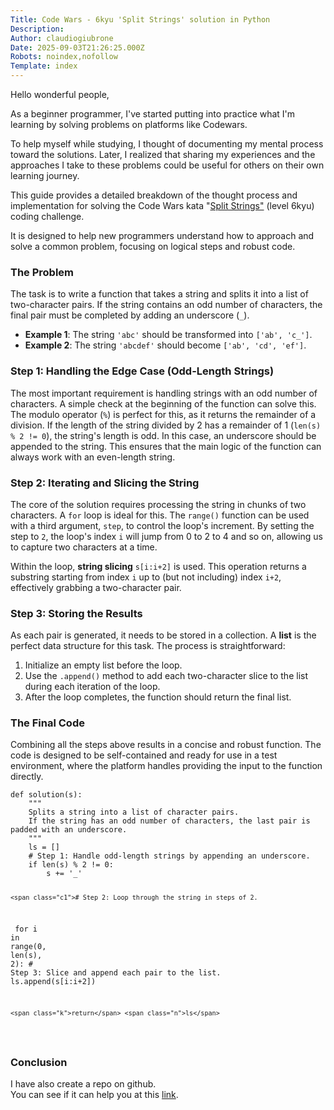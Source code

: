 ```yaml
---
Title: Code Wars - 6kyu 'Split Strings' solution in Python
Description: 
Author: claudiogiubrone
Date: 2025-09-03T21:26:25.000Z
Robots: noindex,nofollow
Template: index
---
```

<p>Hello wonderful people,</p>

<p>As a beginner programmer, I've started putting into practice what I'm learning by solving problems on platforms like Codewars.</p>

<p>To help myself while studying, I thought of documenting my mental process toward the solutions. Later, I realized that sharing my experiences and the approaches I take to these problems could be useful for others on their own learning journey.</p>

<p>This guide provides a detailed breakdown of the thought process and implementation for solving the Code Wars kata "<a href="https://www.codewars.com/kata/515de9ae9dcfc28eb6000001/python" rel="noopener noreferrer">Split Strings"</a> (level 6kyu) coding challenge.</p>

<p>It is designed to help new programmers understand how to approach and solve a common problem, focusing on logical steps and robust code.</p>




<h3>
  
  
  <strong>The Problem</strong>
</h3>

<p>The task is to write a function that takes a string and splits it into a list of two-character pairs. If the string contains an odd number of characters, the final pair must be completed by adding an underscore (<code>_</code>).</p>

<ul>
<li>
<strong>Example 1</strong>: The string <code>'abc'</code> should be transformed into <code>['ab', 'c_']</code>.</li>
<li>
<strong>Example 2</strong>: The string <code>'abcdef'</code> should become <code>['ab', 'cd', 'ef']</code>.</li>
</ul>




<h3>
  
  
  <strong>Step 1: Handling the Edge Case (Odd-Length Strings)</strong>
</h3>

<p>The most important requirement is handling strings with an odd number of characters. A simple check at the beginning of the function can solve this. The modulo operator (<code>%</code>) is perfect for this, as it returns the remainder of a division. If the length of the string divided by 2 has a remainder of 1 (<code>len(s) % 2 != 0</code>), the string's length is odd. In this case, an underscore should be appended to the string. This ensures that the main logic of the function can always work with an even-length string.</p>

<h3>
  
  
  <strong>Step 2: Iterating and Slicing the String</strong>
</h3>

<p>The core of the solution requires processing the string in chunks of two characters. A <code>for</code> loop is ideal for this. The <code>range()</code> function can be used with a third argument, <code>step</code>, to control the loop's increment. By setting the step to <code>2</code>, the loop's index <code>i</code> will jump from 0 to 2 to 4 and so on, allowing us to capture two characters at a time.</p>

<p>Within the loop, <strong>string slicing</strong> <code>s[i:i+2]</code> is used. This operation returns a substring starting from index <code>i</code> up to (but not including) index <code>i+2</code>, effectively grabbing a two-character pair.</p>

<h3>
  
  
  <strong>Step 3: Storing the Results</strong>
</h3>

<p>As each pair is generated, it needs to be stored in a collection. A <strong>list</strong> is the perfect data structure for this task. The process is straightforward:</p>

<ol>
<li> Initialize an empty list before the loop.</li>
<li> Use the <code>.append()</code> method to add each two-character slice to the list during each iteration of the loop.</li>
<li> After the loop completes, the function should return the final list.</li>
</ol>




<h3>
  
  
  <strong>The Final Code</strong>
</h3>

<p>Combining all the steps above results in a concise and robust function. The code is designed to be self-contained and ready for use in a test environment, where the platform handles providing the input to the function directly.<br>
</p>

<div class="highlight js-code-highlight">
<pre class="highlight python"><code><span class="k">def</span> <span class="nf">solution</span><span class="p">(</span><span class="n">s</span><span class="p">):</span>
    <span class="sh">"""</span><span class="s">
    Splits a string into a list of character pairs.
    If the string has an odd number of characters, the last pair is padded with an underscore.
    </span><span class="sh">"""</span>
    <span class="n">ls</span> <span class="o">=</span> <span class="p">[]</span>
    <span class="c1"># Step 1: Handle odd-length strings by appending an underscore.
</span>    <span class="k">if</span> <span class="nf">len</span><span class="p">(</span><span class="n">s</span><span class="p">)</span> <span class="o">%</span> <span class="mi">2</span> <span class="o">!=</span> <span class="mi">0</span><span class="p">:</span>
        <span class="n">s</span> <span class="o">+=</span> <span class="sh">'</span><span class="s">_</span><span class="sh">'</span>

    <span class="c1"># Step 2: Loop through the string in steps of 2.
</span>    <span class="k">for</span> <span class="n">i</span> <span class="ow">in</span> <span class="nf">range</span><span class="p">(</span><span class="mi">0</span><span class="p">,</span> <span class="nf">len</span><span class="p">(</span><span class="n">s</span><span class="p">),</span> <span class="mi">2</span><span class="p">):</span>
        <span class="c1"># Step 3: Slice and append each pair to the list.
</span>        <span class="n">ls</span><span class="p">.</span><span class="nf">append</span><span class="p">(</span><span class="n">s</span><span class="p">[</span><span class="n">i</span><span class="p">:</span><span class="n">i</span><span class="o">+</span><span class="mi">2</span><span class="p">])</span>

    <span class="k">return</span> <span class="n">ls</span>
</code></pre>

</div>






<h3>
  
  
  <strong>Conclusion</strong>
</h3>

<p>I have also create a repo on github. <br>
You can see if it can help you at this <a href="https://github.com/claudiogiubrone/code_wars_solutions_python.git" rel="noopener noreferrer">link</a>.</p>

